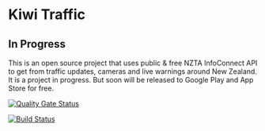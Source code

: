 # Kiwi Traffic

## In Progress

This is an open source project that uses public & free NZTA InfoConnect API to get from traffic updates, cameras and live warnings around New Zealand. It is a project in progress. But soon will be released to Google Play and App Store for free.


[![Quality Gate Status](https://sonarcloud.io/api/project_badges/measure?project=aliustaoglu_kiwi-traffic&metric=alert_status)](https://sonarcloud.io/dashboard?id=aliustaoglu_kiwi-traffic)

[![Build Status](https://travis-ci.org/aliustaoglu/kiwi-traffic)](https://travis-ci.org/aliustaoglu/kiwi-traffic)